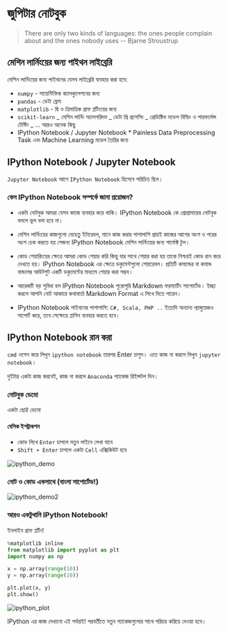# জুপিটার নোটবুক

> There are only two kinds of languages: the ones people complain about and the ones nobody uses
> -- Bjarne Stroustrup

## মেশিন লার্নিংয়ের জন্য পাইথন লাইব্রেরি

মেশিন লার্নিংয়ের জন্য পাইথনের যেসব লাইব্রেরি ব্যবহার করা হবে:

- `numpy` - সায়েন্টিফিক ক্যালকুলেশনের জন্য
- `pandas` - ডেটা ফ্রেম
- `matplotlib` - দ্বি ও ত্রিমাত্রিক গ্রাফ প্লটিংয়ের জন্য
- `scikit-learn`
  _ মেশিন লার্নিং অ্যালগরিদম
  _ ডেটা প্রি প্রসেসিং
  _ প্রেডিক্টিভ মডেল বিল্ডিং ও পারফর্মেন্স টেস্টিং
  _ ... আরও অনেক কিছু
- IPython Notebook / Jupyter Notebook \* Painless Data Preprocessing Task এবং Machine Learning মডেল তৈরির জন্য

## IPython Notebook / Jupyter Notebook

`Jupyter Notebook` আগে `IPython Notebook` হিসেবে পরিচিত ছিল।

### কেন IPython Notebook সম্পর্কে জানা প্রয়োজন?

- একটা নোটবুক আমরা যেসব কাজে ব্যবহার করে থাকি। IPython Notebook কে প্রোগ্রামারের নোটবুক বললে ভুল বলা হবে না।

- মেশিন লার্নিংয়ের কাজগুলো যেহেতু ইটারেবল, মানে কাজ করার পাশাপাশি প্রায়ই কাজের আগের অংশ ও পরের অংশ চেক করতে হয় সেজন্য IPython Notebook মেশিন লার্নিংয়ের জন্য পার্ফেক্ট টুল।

- কোড শেয়ারিংয়ের ক্ষেত্রে আমরা কোড শেয়ার করি কিন্তু যার সাথে শেয়ার করা হয় তাকে নিশ্চয়ই কোড রান করে দেখতে হয়। IPython Notebook এর ক্ষেত্রে ডকুমেন্টগুলো শেয়ারেবল। প্রতিটি কমান্ডের বা কমান্ড বান্ডলের আউটপুট একটি ডকুমেন্টের মাধ্যমে শেয়ার করা সম্ভব।

- আরেকটি বড় সুবিধা হল IPython Notebook পুরোপুরি Markdown ফরম্যাটিং সাপোর্টেড। ইচ্ছা করলে আপনি নোট আকারে কথাবার্তা Markdown Format এ লিখে দিতে পারেন।

- IPython Notebook পাইথনের পাশাপাশি: `C#, Scala, PHP ..` ইত্যাদি অন্যান্য ল্যাঙ্গুয়েজও সাপোর্ট করে, তবে সেক্ষেত্রে প্লাগিন ব্যবহার করতে হবে।

## IPython Notebook রান করা

`cmd` ওপেন করে লিখুন `ipython notebook` তারপর Enter চাপুন। এতে কাজ না করলে লিখুন `jupyter notebook`।

দুইটার একটা কাজ করবেই, কাজ না করলে `Anaconda` প্যাকেজ রিইন্সটল দিন।

### নোটবুক ডেমো

একটা ছোট্ট ডেমো

#### বেসিক ইন্স্ট্রাকশন

- কোড লিখে `Enter` চাপলে নতুন লাইনে লেখা যাবে
- `Shift + Enter` চাপলে একটা `Cell` এক্সিকিউট হবে

![ipython_demo](https://i.imgur.com/JX1RvyC.gif)

### নোট ও কোড একসাথে (বাংলা সাপোর্টেড!)

![ipython_demo2](https://i.imgur.com/ILQIhPD.gif)

### আরও একটুখানি IPython Notebook!

ইনলাইন গ্রাফ প্লটিং!

```python
%matplotlib inline
from matplotlib import pyplot as plt
import numpy as np

x = np.array(range(10))
y = np.array(range(10))

plt.plot(x, y)
plt.show()
```

![ipython_plot](https://i.imgur.com/8j3gWiv.gif)

IPython এর কাজ দেখানো এই পর্যন্তই! পরবর্তীতে নতুন প্যাকেজগুলোর সাথে পরিচয় করিয়ে দেওয়া হবে।

<Disqus />
